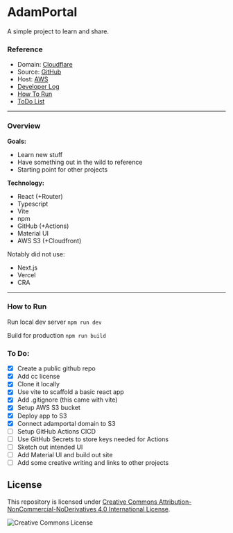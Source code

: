 # AdamPortal
A simple project to learn and share.


### **Reference**
- Domain: [Cloudflare](https://dash.cloudflare.com)
- Source: [GitHub](https://github.com/AdamFrieden/AdamPortal)
- Host: [AWS](https://console.aws.amazon.com)
- [Developer Log](DevLog.md)
- [How To Run](#how-to-run)
- [ToDo List](#to-do)
---

### **Overview**

**Goals:**
* Learn new stuff
* Have something out in the wild to reference
* Starting point for other projects

**Technology:**
- React (+Router)
- Typescript
- Vite
- npm
- GitHub (+Actions)
- Material UI
- AWS S3 (+Cloudfront)

Notably did not use:
- Next.js
- Vercel
- CRA

---

### **How to Run**

Run local dev server
`npm run dev`

Build for production
`npm run build`

### To Do:
- [x] Create a public github repo
- [x] Add cc license
- [x] Clone it locally
- [x] Use vite to scaffold a basic react app
- [x] Add .gitignore (this came with vite)
- [x] Setup AWS S3 bucket
- [x] Deploy app to S3
- [x] Connect adamportal domain to S3
- [ ] Setup GitHub Actions CICD
- [ ] Use GitHub Secrets to store keys needed for Actions
- [ ] Sketch out intended UI
- [ ] Add Material UI and build out site
- [ ] Add some creative writing and links to other projects

## License
This repository is licensed under
[Creative Commons Attribution-NonCommercial-NoDerivatives 4.0 International License](https://creativecommons.org/licenses/by-nc-nd/4.0/).

![Creative Commons License](https://licensebuttons.net/l/by-nc-nd/4.0/88x31.png)
